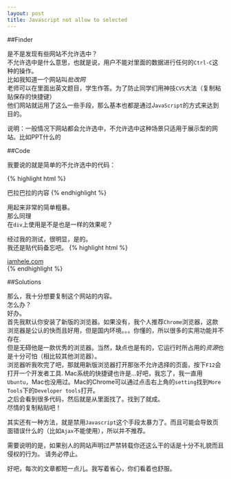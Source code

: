```yaml
---
layout: post
title: Javascript not allow to selected
---
```


##Finder

是不是发现有些网站不允许选中？   
不允许选中是什么意思，也就是说，用户不能对里面的数据进行任何的`Ctrl-C`这种的操作。   
比如我知道一个网站叫*批改网*   
老师可以在里面出英文题目，学生作答。为了防止同学们用神技`CVS`大法（复制粘贴保存的快捷键）   
他们网站就运用了这么一些手段，那么基本也都是通过J`avaScript`的方式来达到目的。   

说明：一般情况下网站都会允许选中，不允许选中这种场景只适用于展示型的网站。比如PPT什么的

##Code

我要说的就是简单的不允许选中的代码：

{% highlight html %}
<body onselectstart="return false;">
巴拉巴拉的内容
</body>
{% endhighlight %}

用起来非常的简单粗暴。   
那么同理   
在`div`上使用是不是也是一样的效果呢？


经过我的测试，很明显，是的。   
我还是贴代码备忘吧。
{% highlight html %}
<div onselectstart="return false;">
<a href="http://iamhele.com">iamhele.com</a>
</div>
{% endhighlight %}

##Solutions

那么，我十分想要复制这个网站的内容。   
怎么办？   
好办。   
首先我默认你安装了新版的浏览器。如果没有，我个人推荐`Chrome`浏览器，这款浏览器是公认的快而且好用，但是国内环境。。。你懂的，所以很多的实用功能并不存在.   
但是无碍他是一款优秀的浏览器。当然，缺点也是有的，它运行时所占用的*资源*也是十分可怕（相比较其他浏览器）。   
浏览器听我吹完了吧，那就用新版浏览器打开那张不允许选择的页面，按下`F12`会打开一个开发者工具.   Mac系统的快捷键也许是…好吧，我忘了，我一直用`Ubuntu`，Mac也没用过。Mac的Chrome可以通过点击右上角的`setting`找到`More Tools`下的`Developer tools`打开。   
之后会看到很多代码，然后就是从里面找了。找到了就成。   
尽情的复制粘贴吧！

其实还有一种方法，就是禁用`Javascript`这个手段太暴力了。而且可能会导致页面错误什么的（比如`Ajax`不能使用），所以并不推荐。

需要说明的是，如果别人的网站声明过严禁转载你还这么干的话是十分不礼貌而且侵权的行为。
请务必停止。

好吧，每次的文章都短一点儿。我写着省心，你们看着也舒服。